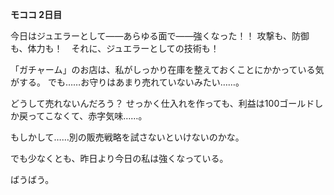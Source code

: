<!-- title: モココの日記: 2日目 -->

**モココ 2日目**

今日はジュエラーとして――あらゆる面で――強くなった！！
攻撃も、防御も、体力も！　それに、ジュエラーとしての技術も！

「ガチャーム」のお店は、私がしっかり在庫を整えておくことにかかっている気がする。
でも……お守りはあまり売れていないみたい……。

どうして売れないんだろう？
せっかく仕入れを作っても、利益は100ゴールドしか戻ってこなくて、赤字気味……。

もしかして……別の販売戦略を試さないといけないのかな。

でも少なくとも、昨日より今日の私は強くなっている。

ばうばう。
